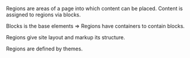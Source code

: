 Regions are areas of a page into which content can be placed. Content is assigned to regions via blocks.

Blocks is the base elements =&gt; Regions have containers to contain blocks.

Regions give site layout and markup its structure.

Regions are defined by themes.

